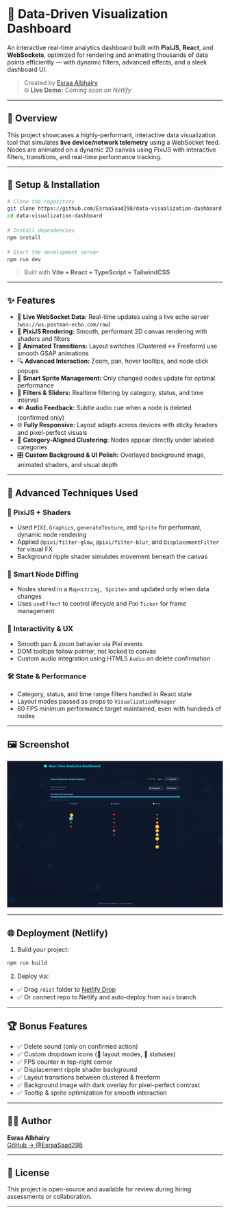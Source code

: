 # 📡 Data-Driven Visualization Dashboard

An interactive real-time analytics dashboard built with **PixiJS**, **React**, and **WebSockets**, optimized for rendering and animating thousands of data points efficiently — with dynamic filters, advanced effects, and a sleek dashboard UI.

> Created by [Esraa Albhairy](https://github.com/EsraaSaad298)  
> 🌐 **Live Demo:** _Coming soon on Netlify_

---

## 🚀 Overview

This project showcases a highly-performant, interactive data visualization tool that simulates **live device/network telemetry** using a WebSocket feed. Nodes are animated on a dynamic 2D canvas using PixiJS with interactive filters, transitions, and real-time performance tracking.

---

## 🔧 Setup & Installation

```bash
# Clone the repository
git clone https://github.com/EsraaSaad298/data-visualization-dashboard.git
cd data-visualization-dashboard

# Install dependencies
npm install

# Start the development server
npm run dev
```

> Built with **Vite + React + TypeScript + TailwindCSS**

---

## ✨ Features

- 📡 **Live WebSocket Data:** Real-time updates using a live echo server (`wss://ws.postman-echo.com/raw`)
- 🎨 **PixiJS Rendering:** Smooth, performant 2D canvas rendering with shaders and filters
- 🔁 **Animated Transitions:** Layout switches (Clustered ↔ Freeform) use smooth GSAP animations
- 🔍 **Advanced Interaction:** Zoom, pan, hover tooltips, and node click popups
- 🧠 **Smart Sprite Management:** Only changed nodes update for optimal performance
- 🎯 **Filters & Sliders:** Realtime filtering by category, status, and time interval
- 🔊 **Audio Feedback:** Subtle audio cue when a node is deleted (confirmed only)
- 🌐 **Fully Responsive:** Layout adapts across devices with sticky headers and pixel-perfect visuals
- 🧩 **Category-Aligned Clustering:** Nodes appear directly under labeled categories
- 🎛️ **Custom Background & UI Polish:** Overlayed background image, animated shaders, and visual depth

---

## 🧠 Advanced Techniques Used

### 🎨 PixiJS + Shaders

- Used `PIXI.Graphics`, `generateTexture`, and `Sprite` for performant, dynamic node rendering
- Applied `@pixi/filter-glow`, `@pixi/filter-blur`, and `DisplacementFilter` for visual FX
- Background ripple shader simulates movement beneath the canvas

### 🔁 Smart Node Diffing

- Nodes stored in a `Map<string, Sprite>` and updated only when data changes
- Uses `useEffect` to control lifecycle and Pixi `Ticker` for frame management

### 🧭 Interactivity & UX

- Smooth pan & zoom behavior via Pixi events
- DOM tooltips follow pointer, not locked to canvas
- Custom audio integration using HTML5 `Audio` on delete confirmation

### 🛠️ State & Performance

- Category, status, and time range filters handled in React state
- Layout modes passed as props to `VisualizationManager`
- 60 FPS minimum performance target maintained, even with hundreds of nodes

---

## 🖼️ Screenshot

![Dashboard Screenshot](./screenshot.png)

---

## 🌐 Deployment (Netlify)

1. Build your project:

```bash
npm run build
```

2. Deploy via:

- ✅ Drag `/dist` folder to [Netlify Drop](https://app.netlify.com/drop)
- ✅ Or connect repo to Netlify and auto-deploy from `main` branch

---

## 🏆 Bonus Features

- ✅ Delete sound (only on confirmed action)
- ✅ Custom dropdown icons (🎯 layout modes, 🔴 statuses)
- ✅ FPS counter in top-right corner
- ✅ Displacement ripple shader background
- ✅ Layout transitions between clustered & freeform
- ✅ Background image with dark overlay for pixel-perfect contrast
- ✅ Tooltip & sprite optimization for smooth interaction

---

## 🧑‍💻 Author

**Esraa Albhairy**  
[GitHub → @EsraaSaad298](https://github.com/EsraaSaad298)

---

## 📄 License

This project is open-source and available for review during hiring assessments or collaboration.

---
